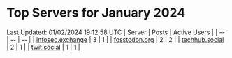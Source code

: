 # Top Servers for January 2024
Last Updated: 01/02/2024 19:12:58 UTC
| Server | Posts | Active Users |
| -- | -- | -- |
| [infosec.exchange](https://infosec.exchange/tags/PowerShell) | 3 | 1 |
| [fosstodon.org](https://fosstodon.org/tags/PowerShell) | 2 | 2 |
| [techhub.social](https://techhub.social/tags/PowerShell) | 2 | 1 |
| [twit.social](https://twit.social/tags/PowerShell) | 1 | 1 |
